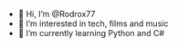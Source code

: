 - 👋 Hi, I’m @Rodrox77
- 👀 I’m interested in tech, films and music
- 🌱 I’m currently learning Python and C#

<!---
Rodrox77/Rodrox77 is a ✨ special ✨ repository because its `README.md` (this file) appears on your GitHub profile.
You can click the Preview link to take a look at your changes.
--->
